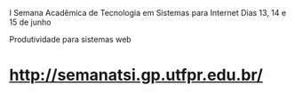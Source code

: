 I Semana Acadêmica de Tecnologia em Sistemas para Internet
Dias 13, 14 e 15 de junho 

Produtividade para sistemas web

http://semanatsi.gp.utfpr.edu.br/
==========
